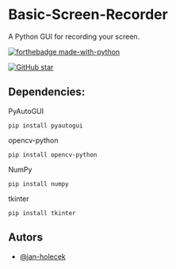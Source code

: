 # Basic-Screen-Recorder
A Python GUI for recording your screen.

[![forthebadge made-with-python](http://ForTheBadge.com/images/badges/made-with-python.svg)](https://www.python.org/)                  

[![GitHub star](https://img.shields.io/github/stars/jan-holecek/Basic-Screen-Recorder?style=social)](https://GitHub.com/Naereen/StrapDown.js/network/)



## Dependencies:

PyAutoGUI 
```
pip install pyautogui
```

opencv-python
```
pip install opencv-python
```

NumPy
```
pip install numpy
```

tkinter
```
pip install tkinter
```

## Autors
- [@jan-holecek](https://github.com/jan-holecek)
